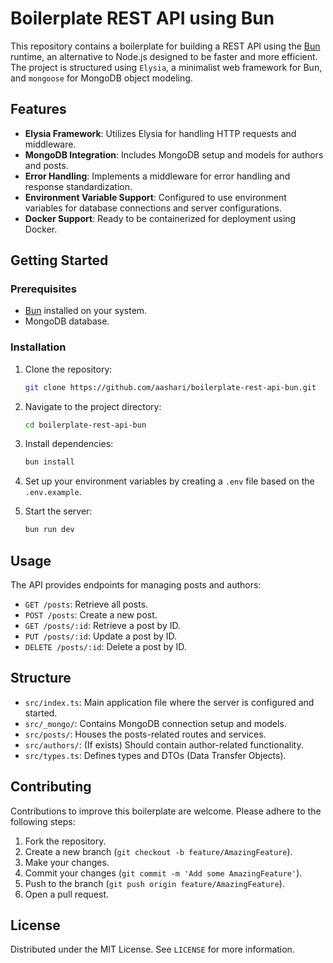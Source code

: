 # Boilerplate REST API using Bun

This repository contains a boilerplate for building a REST API using the [Bun](https://bun.sh/) runtime, an alternative to Node.js designed to be faster and more efficient. The project is structured using `Elysia`, a minimalist web framework for Bun, and `mongoose` for MongoDB object modeling.

## Features

- **Elysia Framework**: Utilizes Elysia for handling HTTP requests and middleware.
- **MongoDB Integration**: Includes MongoDB setup and models for authors and posts.
- **Error Handling**: Implements a middleware for error handling and response standardization.
- **Environment Variable Support**: Configured to use environment variables for database connections and server configurations.
- **Docker Support**: Ready to be containerized for deployment using Docker.

## Getting Started

### Prerequisites

- [Bun](https://bun.sh/) installed on your system.
- MongoDB database.

### Installation

1. Clone the repository:
   ```sh
   git clone https://github.com/aashari/boilerplate-rest-api-bun.git
   ```

2. Navigate to the project directory:
   ```sh
   cd boilerplate-rest-api-bun
   ```

3. Install dependencies:
   ```sh
   bun install
   ```

4. Set up your environment variables by creating a `.env` file based on the `.env.example`.

5. Start the server:
   ```sh
   bun run dev
   ```

## Usage

The API provides endpoints for managing posts and authors:

- `GET /posts`: Retrieve all posts.
- `POST /posts`: Create a new post.
- `GET /posts/:id`: Retrieve a post by ID.
- `PUT /posts/:id`: Update a post by ID.
- `DELETE /posts/:id`: Delete a post by ID.

## Structure

- `src/index.ts`: Main application file where the server is configured and started.
- `src/_mongo/`: Contains MongoDB connection setup and models.
- `src/posts/`: Houses the posts-related routes and services.
- `src/authors/`: (If exists) Should contain author-related functionality.
- `src/types.ts`: Defines types and DTOs (Data Transfer Objects).

## Contributing

Contributions to improve this boilerplate are welcome. Please adhere to the following steps:

1. Fork the repository.
2. Create a new branch (`git checkout -b feature/AmazingFeature`).
3. Make your changes.
4. Commit your changes (`git commit -m 'Add some AmazingFeature'`).
5. Push to the branch (`git push origin feature/AmazingFeature`).
6. Open a pull request.

## License

Distributed under the MIT License. See `LICENSE` for more information.
